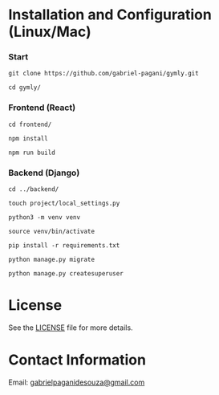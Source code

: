 # Installation and Configuration (Linux/Mac)
### Start
```
git clone https://github.com/gabriel-pagani/gymly.git
```
```
cd gymly/
```

### Frontend (React)
```
cd frontend/
```
```
npm install
```
```
npm run build
```

### Backend (Django)
```
cd ../backend/
```
```
touch project/local_settings.py
```
```
python3 -m venv venv
```
```
source venv/bin/activate
```
```
pip install -r requirements.txt
```
```
python manage.py migrate
```
```
python manage.py createsuperuser
```

# License
See the [LICENSE](https://github.com/gabriel-pagani/gymly/blob/main/LICENSE) file for more details.

# Contact Information
Email: gabrielpaganidesouza@gmail.com
